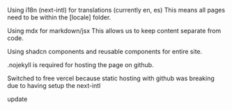 Using i18n (next-intl) for translations (currently en, es)
This means all pages need to be within the [locale] folder.

Using mdx for markdown/jsx
This allows us to keep content separate from code.

Using shadcn components and reusable components for entire site.

.nojekyll is required for hosting the page on github.

Switched to free vercel because static hosting with github was breaking due to having setup the next-intl

update